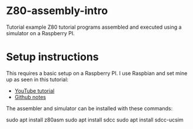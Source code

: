 # Z80-assembly-intro

Tutorial example Z80 tutorial programs assembled and executed using a simulator on a Raspberry PI.

# Setup instructions

This requires a basic setup on a Raspberry PI.  I use Raspbian and set mine up as seen in this tutorial:

* [YouTube tutorial](https://youtu.be/Mty1iGqhYuU)
* [Github notes](https://github.com/johnwinans/raspberry-pi-install)

The assembler and simulator can be installed with these commands:

  sudo apt install z80asm
  sudo apt install sdcc
  sudo apt install sdcc-ucsim

